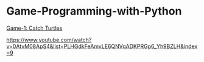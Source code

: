 # Game-Programming-with-Python

<a href="https://github.com/emineksknc/Game-Programming-with-Python/tree/master/catch_turtles" target="_blank">Game-1: Catch Turtles</a>

https://www.youtube.com/watch?v=0AtvM08ApS4&list=PLHGdkFeAmvLE6QNVqADKPRGp6_Yh9BZLH&index=9
